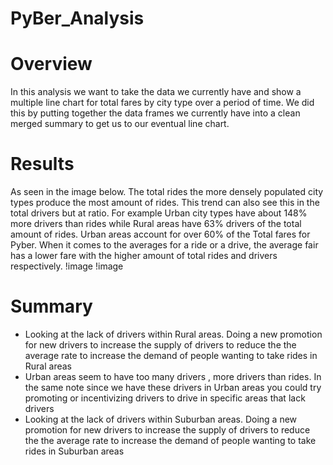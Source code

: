 # PyBer_Analysis
# Overview
In this analysis we want to take the data we currently have and show a multiple line chart  for total fares by city type over a period of time. We did this by putting together the data frames we currently have into a clean merged summary to get us to our eventual line chart.
# Results
As seen in the image below. The total rides the more densely populated city types produce the most amount of rides. This trend can also see this in the total drivers but at ratio. For example Urban city types have about 148% more drivers than rides while Rural areas have 63% drivers of the total amount of rides. Urban areas account for over 60% of the Total fares for Pyber. When it comes to the averages for a ride or a drive, the average fair has a lower fare with the higher amount of total rides and drivers respectively.
!image
!image
# Summary
- Looking at the lack of drivers within Rural areas. Doing a new promotion for new drivers to increase the supply of drivers to reduce the the average rate to increase the demand of people wanting to take rides in Rural areas
- Urban areas seem to have too many drivers , more drivers than rides. In the same note since we have these drivers in Urban areas you could try promoting or incentivizing drivers to drive in specific areas that lack drivers
- Looking at the lack of drivers within Suburban areas. Doing a new promotion for new drivers to increase the supply of drivers to reduce the the average rate to increase the demand of people wanting to take rides in Suburban areas
